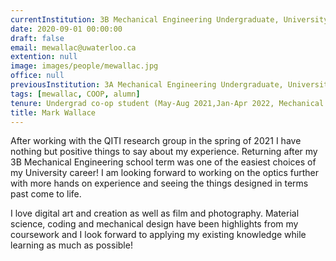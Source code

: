 ```yaml
---
currentInstitution: 3B Mechanical Engineering Undergraduate, University of Waterloo
date: 2020-09-01 00:00:00
draft: false
email: mewallac@uwaterloo.ca
extention: null
image: images/people/mewallac.jpg
office: null
previousInstitution: 3A Mechanical Engineering Undergraduate, University of Waterloo
tags: [mewallac, COOP, alumn]
tenure: Undergrad co-op student (May-Aug 2021,Jan-Apr 2022, Mechanical Eng. 3B)
title: Mark Wallace
---
```


After working with the QITI research group in the spring of 2021 I have nothing but positive things to say about my experience. Returning after my 3B Mechanical Engineering school term was one of the easiest choices of my University career! I am looking forward to working on the optics further with more hands on experience and seeing the things designed in terms past come to life.

I love digital art and creation as well as film and photography. Material science, coding and mechanical design have been highlights from my coursework and I look forward to applying my existing knowledge while learning as much as possible!
